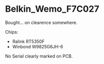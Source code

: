 # Belkin_Wemo_F7C027

Bought... on clearence somewhere.

Chips:

- Ralink RT5350F
- Winbond W9825G6JH-6

No Serial clearly marked on PCB.

